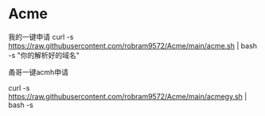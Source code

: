 # Acme

我的一键申请
curl -s https://raw.githubusercontent.com/robram9572/Acme/main/acme.sh | bash -s "你的解析好的域名"

甬哥一键acmh申请

curl -s https://raw.githubusercontent.com/robram9572/Acme/main/acmegy.sh | bash -s

